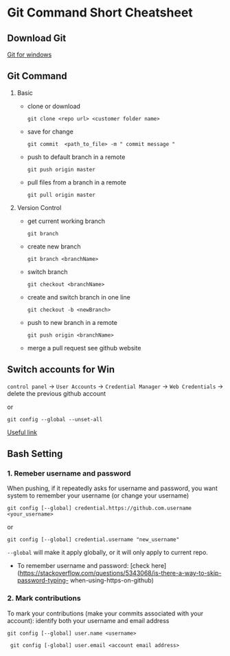 # Git Command Short Cheatsheet

## Download Git
   
   [Git for windows](https://github.com/git-for-windows/git/releases)

## Git Command

1. Basic
   - clone or download
   
     `git clone <repo url> <customer folder name>`
   
   - save for change
   
     `git commit  <path_to_file> -m " commit message " `
   
   - push to default branch in a remote
   
     `git push origin master`
     
   - pull files from a branch in a remote
     
     `git pull origin master`

1. Version Control
   - get current working branch
   
     `git branch`
   
   - create new branch
   
     `git branch <branchName>`
   
   - switch branch
   
     `git checkout <branchName>`
   
   - create and switch branch in one line
   
     `git checkout -b <newBranch>`
     
   - push to new branch in a remote
     
     `git push origin <branchName>`
   
   - merge a pull request
     see github website
     
   
## Switch accounts for Win
   `control panel` -> `User Accounts` -> `Credential Manager` -> `Web Credentials` -> delete the previous github account
   
   or 
   
   `git config --global --unset-all `
   
   [Useful link](https://stackoverflow.com/questions/28238037/git-log-out-user-from-command-line)
   

## Bash Setting
### 1. Remeber username and password
When pushing, if it repeatedly asks for username and password, you want system to remember your username (or change your username)

`git config [--global] credential.https://github.com.username <your_username>`

or

 `git config [--global] credential.username "new_username"`

`--global` will make it apply globally, or it will only apply to current repo. 

   - To remember username and password: [check here](https://stackoverflow.com/questions/5343068/is-there-a-way-to-skip-password-typing-      when-using-https-on-github)

### 2. Mark contributions
To mark your contributions (make your commits associated with your account): identify both your username and email address

  `git config [--global] user.name <username>`
  
  ` git config [-global] user.email <account email address>`
